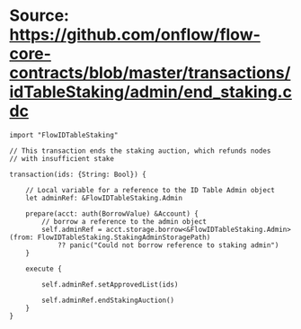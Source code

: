 # Source: https://github.com/onflow/flow-core-contracts/blob/master/transactions/idTableStaking/admin/end_staking.cdc

```
import "FlowIDTableStaking"

// This transaction ends the staking auction, which refunds nodes 
// with insufficient stake

transaction(ids: {String: Bool}) {

    // Local variable for a reference to the ID Table Admin object
    let adminRef: &FlowIDTableStaking.Admin

    prepare(acct: auth(BorrowValue) &Account) {
        // borrow a reference to the admin object
        self.adminRef = acct.storage.borrow<&FlowIDTableStaking.Admin>(from: FlowIDTableStaking.StakingAdminStoragePath)
            ?? panic("Could not borrow reference to staking admin")
    }

    execute {

        self.adminRef.setApprovedList(ids)

        self.adminRef.endStakingAuction()
    }
}
```